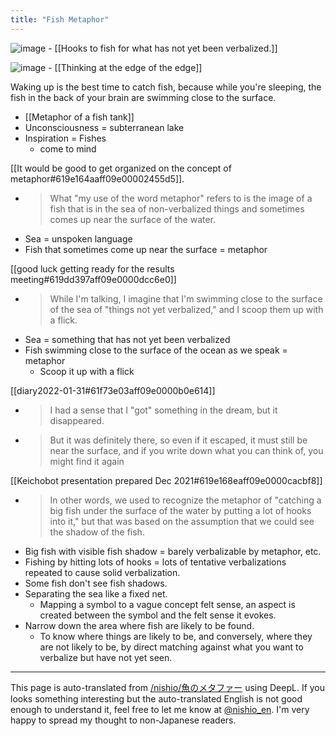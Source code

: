 ```yaml
---
title: "Fish Metaphor"
---
```


![image](https://gyazo.com/05da089dc3774cf0851622d7001b4387/thumb/1000)
    - [[Hooks to fish for what has not yet been verbalized.]]

![image](https://gyazo.com/522a428459a8e37badc3c47900beeafb/thumb/1000)
    - [[Thinking at the edge of the edge]]

Waking up is the best time to catch fish, because while you're sleeping, the fish in the back of your brain are swimming close to the surface.

- [[Metaphor of a fish tank]]
- Unconsciousness = subterranean lake
- Inspiration = Fishes
    - come to mind

[[It would be good to get organized on the concept of metaphor#619e164aaff09e00002455d5]].
- > What "my use of the word metaphor" refers to is the image of a fish that is in the sea of non-verbalized things and sometimes comes up near the surface of the water.
- Sea = unspoken language
- Fish that sometimes come up near the surface = metaphor

[[good luck getting ready for the results meeting#619dd397aff09e0000dcc6e0]]
- > While I'm talking, I imagine that I'm swimming close to the surface of the sea of "things not yet verbalized," and I scoop them up with a flick.
- Sea = something that has not yet been verbalized
- Fish swimming close to the surface of the ocean as we speak = metaphor
    - Scoop it up with a flick

[[diary2022-01-31#61f73e03aff09e0000b0e614]]
- > I had a sense that I "got" something in the dream, but it disappeared.
- > But it was definitely there, so even if it escaped, it must still be near the surface, and if you write down what you can think of, you might find it again


[[Keichobot presentation prepared Dec 2021#619e168eaff09e0000cacbf8]]
- > In other words, we used to recognize the metaphor of "catching a big fish under the surface of the water by putting a lot of hooks into it," but that was based on the assumption that we could see the shadow of the fish.
- Big fish with visible fish shadow = barely verbalizable by metaphor, etc.
- Fishing by hitting lots of hooks = lots of tentative verbalizations repeated to cause solid verbalization.
- Some fish don't see fish shadows.
- Separating the sea like a fixed net.
    - Mapping a symbol to a vague concept felt sense, an aspect is created between the symbol and the felt sense it evokes.
- Narrow down the area where fish are likely to be found.
    - To know where things are likely to be, and conversely, where they are not likely to be, by direct matching against what you want to verbalize but have not yet seen.
---
This page is auto-translated from [/nishio/魚のメタファー](https://scrapbox.io/nishio/魚のメタファー) using DeepL. If you looks something interesting but the auto-translated English is not good enough to understand it, feel free to let me know at [@nishio_en](https://twitter.com/nishio_en). I'm very happy to spread my thought to non-Japanese readers.